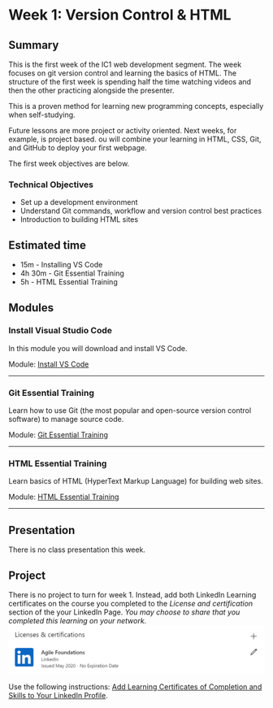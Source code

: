 # Week 1: Version Control & HTML

## Summary
This is the first week of the IC1 web development segment.  The week focuses on git version control and learning the basics of HTML. The structure of the first week is spending half the time watching videos and then the other practicing alongside the presenter.

This is a proven method for learning new programming concepts, especially when self-studying.

Future lessons are more project or activity oriented. Next weeks, for example, is project based.  ou will combine your learning in HTML, CSS, Git, and GitHub to deploy your first webpage.

The first week objectives are below.

### Technical Objectives
- Set up a development environment 
- Understand Git commands, workflow and version control best practices
- Introduction to building HTML sites

## Estimated time
- 15m - Installing VS Code
- 4h 30m - Git Essential Training
- 5h - HTML Essential Training

## Modules

### Install Visual Studio Code
In this module you will download and install VS Code.

Module: [Install VS Code](https://github.com/Leap-Internal-Program/install-vscode/blob/master/install-vscode.md)

---
### Git Essential Training
Learn how to use Git (the most popular and open-source version control software) to manage source code.

Module: [Git Essential Training](https://github.com/Leap-Internal-Program/git-essential-training/blob/master/git-essential-training.md)

---
### HTML Essential Training
Learn basics of HTML (HyperText Markup Language) for building web sites.

Module: [HTML Essential Training](https://github.com/Leap-Internal-Program/html-essential-training/blob/master/html-essential-training.md)

---
## Presentation
There is no class presentation this week. 

## Project
There is no project to turn for week 1.  Instead, add both LinkedIn Learning certificates on the course you completed to the *License and certification* section of the your LinkedIn Page.  *You may choose to share that you completed this learning on your network.*
![License and certification](./img/license-and-certification-for-agile.png)

Use the following instructions: [Add Learning Certificates of Completion and Skills to Your LinkedIn Profile](https://www.linkedin.com/help/linkedin/answer/71929/adding-linkedin-learning-courses-and-skills-to-your-profile).

